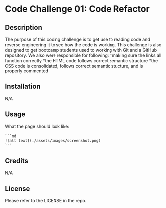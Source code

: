 # Code Challenge 01: Code Refactor

## Description

The purpose of this coding challenge is to get use to reading code and reverse engineering it to see how the code is working. This challenge is also designed to get bootcamp students used to working with Git and a GitHub repository. We also were responsible for following:
    *making sure the links all function correctly
    *the HTML code follows correct semantic structure
    *the CSS code is consolidated, follows correct semantic stucture, and is properly commented

## Installation

N/A

## Usage

What the page should look like:

    ```md
    ![alt text](./assets/images/screenshot.png)
    ```

## Credits

N/A

## License

Please refer to the LICENSE in the repo.